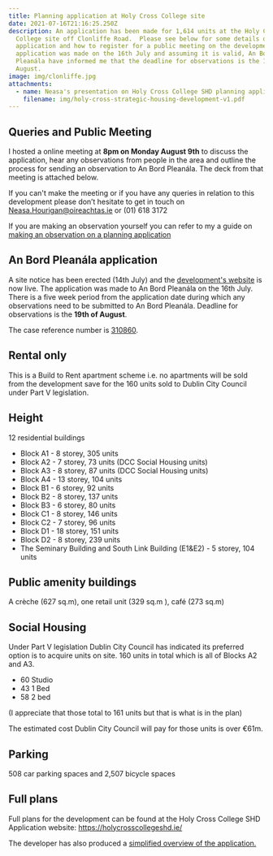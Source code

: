 ```yaml
---
title: Planning application at Holy Cross College site
date: 2021-07-16T21:16:25.250Z
description: An application has been made for 1,614 units at the Holy Cross
  College site off Clonliffe Road.  Please see below for some details on the
  application and how to register for a public meeting on the development.  The
  application was made on the 16th July and assuming it is valid, An Bord
  Pleanála have informed me that the deadline for observations is the 19th
  August.
image: img/clonliffe.jpg
attachments:
  - name: Neasa's presentation on Holy Cross College SHD planning application
    filename: img/holy-cross-strategic-housing-development-v1.pdf
---
```

## Queries and Public Meeting

I hosted a online meeting at **8pm on Monday August 9th** to discuss the application, hear any observations from people in the area and outline the process for sending an observation to An Bord Pleanála. The deck from that meeting is attached below.

If you can't make the meeting or if you have any queries in relation to this development please don’t hesitate to get in touch on [Neasa.Hourigan@oireachtas.ie](mailto:Neasa.Hourigan@oireachtas.ie?subject=Holy%20Cross%20College%20SHD&body=Dear%20Neasa%2C%0D%0A) or (01) 618 3172

If you are making an observation yourself you can refer to my a guide on [making an observation on a planning application](https://neasahourigan.com/post/planning-observation/)

## An Bord Pleanála application

A site notice has been erected (14th July) and the [development's website](https://holycrosscollegeshd.ie) is now live. The application was made to An Bord Pleanála on the 16th July. There is a five week period from the application date during which any observations need to be submitted to An Bord Pleanála.  Deadline for observations is the **19th of August**.

The case reference number is [310860](https://www.pleanala.ie/en-ie/case/310860).

## Rental only

This is a Build to Rent apartment scheme i.e. no apartments will be sold from the development save for the 160 units sold to Dublin City Council under Part V legislation.

## Height

12 residential buildings

* Block A1 - 8 storey, 305 units
* Block A2 - 7 storey, 73 units (DCC Social Housing units)
* Block A3 - 8 storey, 87 units (DCC Social Housing units)
* Block A4 - 13 storey, 104 units
* Block B1 - 6 storey, 92 units
* Block B2 - 8 storey, 137 units
* Block B3 - 6 storey, 80 units
* Block C1 - 8 storey, 146 units
* Block C2 - 7 storey, 96 units
* Block D1 - 18 storey, 151 units
* Block D2 - 8 storey, 239 units
* The Seminary Building and South Link Building (E1&E2) - 5 storey, 104 units

## Public amenity buildings

A crèche (627 sq.m),  one retail unit (329 sq.m ), café (273 sq.m) 

## Social Housing

Under Part V legislation Dublin City Council has indicated its preferred option is to acquire units on site. 160 units in total which is all of Blocks A2 and A3.

* 60 Studio
* 43 1 Bed
* 58 2 bed

(I appreciate that those total to 161 units but that is what is in the plan)

The estimated cost Dublin City Council will pay for those units is over €61m.

## Parking

508 car parking spaces and 2,507 bicycle spaces

## Full plans

Full plans for the development can be found at the Holy Cross College SHD Application website: <https://holycrosscollegeshd.ie/>

The developer has also produced a [simplified overview of the application.](</docs/Development-Update-May-2021 FINAL.pdf>)

[](https://neasahourigan.com/post/planning-observation/)